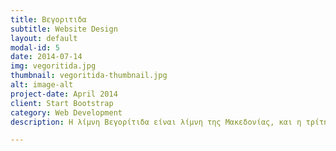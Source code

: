 ```yaml
---
title: Βεγοριτιδα
subtitle: Website Design
layout: default
modal-id: 5
date: 2014-07-14
img: vegoritida.jpg
thumbnail: vegoritida-thumbnail.jpg
alt: image-alt
project-date: April 2014
client: Start Bootstrap
category: Web Development
description: Η λίμνη Βεγορίτιδα είναι λίμνη της Μακεδονίας, και η τρίτη μεγαλύτερη λίμνη σε έκταση της Ελλάδας. Έχει έναν υπερτοπικό χαρακτήρα, καθώς διοικητικά ανήκει στους νομούς Πέλλας και Φλώρινας και στους Δήμους Αμυνταίου και Έδεσσας. Περιβάλλεται από τα όρη Βέρνο, Βόρας και Βέρμιο και αποτελεί το χαμηλότερο σημείο του συμπλέγματος των λιμνών Ζάζαρης, Χειμαδίτιδας και Πετρών, των οποίων δέχεται τα νερά μέσα από σύστημα διωρύγων και σήραγγας. Κοντά της βρίσκονται οι κωμοπόλεις Άρνισσα και Άγιο Παντελεήμονα

---
```

